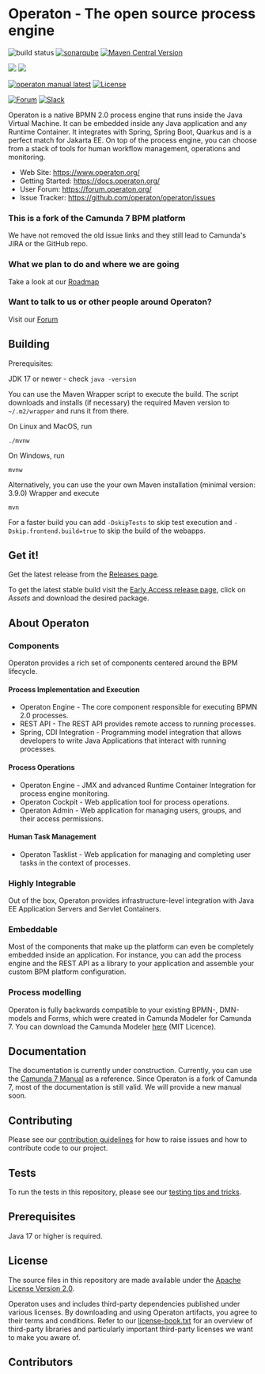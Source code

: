 # Operaton - The open source process engine

![build status](https://github.com/operaton/operaton/actions/workflows/build.yml/badge.svg?branch=main)
[![sonarqube](https://img.shields.io/sonar/tests/operaton_operaton?server=https%3A%2F%2Fsonarcloud.io&logo=sonarcloud)](https://sonarcloud.io/project/overview?id=operaton_operaton)
[![Maven Central Version](https://img.shields.io/maven-central/v/org.operaton.bpm/operaton-bom-root?color=blue&logo=apachemaven)](https://central.sonatype.com/search?q=org.operaton)

![](https://tokei.rs/b1/github/operaton/operaton?label=Files&category=files)
![](https://tokei.rs/b1/github/operaton/operaton?label=LOC&category=code)

[![operaton manual latest](https://img.shields.io/badge/manual-latest-brown.svg)](https://docs.operaton.org/)
[![License](https://img.shields.io/github/license/operaton/operaton?color=blue&logo=apache)](https://github.com/operaton/operaton/blob/main/LICENSE)


[![Forum](https://img.shields.io/badge/forum-Operaton-green)](https://forum.operaton.org/)
[![Slack](https://img.shields.io/badge/chat-Slack-purple)](https://join.slack.com/t/operaton/shared_invite/zt-3343rurw2-x4w5YhLQH_2ZAhaSnM1x9g~7RUPw9I5m00hwAiw)

Operaton is a native BPMN 2.0 process engine that runs inside the Java Virtual Machine. It can be embedded inside any Java application and any Runtime Container. It integrates with Spring, Spring Boot, Quarkus and is a perfect match for Jakarta EE. On top of the process engine, you can choose from a stack of tools for human workflow management, operations and monitoring.

- Web Site: https://www.operaton.org/
- Getting Started: https://docs.operaton.org/
- User Forum: https://forum.operaton.org/
- Issue Tracker: https://github.com/operaton/operaton/issues

### This is a fork of the Camunda 7 BPM platform

We have not removed the old issue links and they still lead to Camunda's JIRA or the GitHub repo.

### What we plan to do and where we are going
Take a look at our [Roadmap](https://www.operaton.org/en/#roadmap)

### Want to talk to us or other people around Operaton?
Visit our [Forum](https://forum.operaton.org)

## Building
Prerequisites:

JDK 17 or newer - check `java -version`

You can use the Maven Wrapper script to execute the build. The script downloads and installs (if necessary) the required Maven version to `~/.m2/wrapper` and runs it from there.

On Linux and MacOS, run
```shell
./mvnw
```

On Windows, run
```shell
mvnw
```

Alternatively, you can use the your own Maven installation (minimal version: 3.9.0) Wrapper and execute
```shell
mvn
```

For a faster build you can add `-DskipTests` to skip test execution and `-Dskip.frontend.build=true` to skip the build of the webapps.

## Get it!

Get the latest release from the [Releases page](https://github.com/operaton/operaton/releases).

To get the latest stable build visit the [Early Access release page]([https://github.com/operaton/operaton/actions/workflows/nighly-build.yml?query=branch%3Amain+event%3Aschedule+is%3Asuccess++](https://github.com/operaton/operaton/releases/tag/early-access)), click on _Assets_ and download the desired package.


## About Operaton

### Components

Operaton provides a rich set of components centered around the BPM lifecycle.

#### Process Implementation and Execution

- Operaton Engine - The core component responsible for executing BPMN 2.0 processes.
- REST API - The REST API provides remote access to running processes.
- Spring, CDI Integration - Programming model integration that allows developers to write Java Applications that interact with running processes.

#### Process Operations

- Operaton Engine - JMX and advanced Runtime Container Integration for process engine monitoring.
- Operaton Cockpit - Web application tool for process operations.
- Operaton Admin - Web application for managing users, groups, and their access permissions.

#### Human Task Management

- Operaton Tasklist - Web application for managing and completing user tasks in the context of processes.

### Highly Integrable

Out of the box, Operaton provides infrastructure-level integration with Java EE Application Servers and Servlet Containers.

### Embeddable

Most of the components that make up the platform can even be completely embedded inside an application. For instance, you can add the process engine and the REST API as a library to your application and assemble your custom BPM platform configuration.

### Process modelling

Operaton is fully backwards compatible to your existing BPMN-, DMN-models and Forms, which were created in Camunda Modeler for Camunda 7. You can download the Camunda Modeler [here](https://camunda.com/download/modeler/) (MIT Licence). 

## Documentation

The documentation is currently under construction. Currently, you can use the [Camunda 7 Manual](https://docs.camunda.org/manual/7.22/) as a reference.
Since Operaton is a fork of Camunda 7, most of the documentation is still valid. We will provide a new manual soon.

## Contributing

Please see our [contribution guidelines](CONTRIBUTING.md) for how to raise issues and how to contribute code to our project.

## Tests

To run the tests in this repository, please see our [testing tips and tricks](TESTING.md).

## Prerequisites

Java 17 or higher is required.

## License

The source files in this repository are made available under the [Apache License Version 2.0](./LICENSE).

Operaton uses and includes third-party dependencies published under various licenses. By downloading and using Operaton artifacts, you agree to their terms and conditions. Refer to our [license-book.txt](./distro/license-book/src/main/resources/license-book.txt) for an overview of third-party libraries and particularly important third-party licenses we want to make you aware of.

## Contributors

<!-- ALL-CONTRIBUTORS-LIST:START - Do not remove or modify this section -->
<!-- prettier-ignore-start -->
<!-- markdownlint-disable -->

<!-- markdownlint-restore -->
<!-- prettier-ignore-end -->

<!-- ALL-CONTRIBUTORS-LIST:END -->
